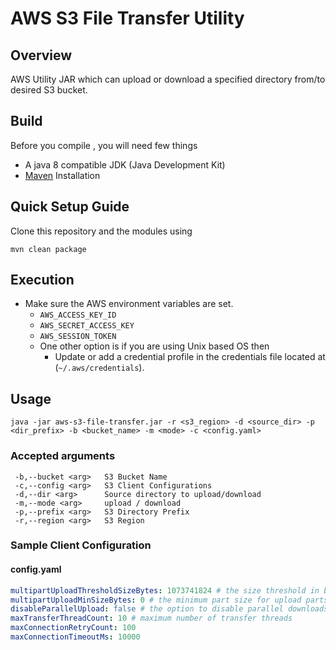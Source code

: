 # AWS S3 File Transfer Utility

## Overview

AWS Utility JAR which can upload or download a specified directory from/to desired S3 bucket.

## Build
Before you compile , you will need few things
- A java 8 compatible JDK (Java Development Kit)
- [Maven](https://maven.apache.org/install.html) Installation

## Quick Setup Guide
Clone this repository and the modules using
```
mvn clean package
```

## Execution

* Make sure the AWS environment variables are set.
    * `AWS_ACCESS_KEY_ID`
    * `AWS_SECRET_ACCESS_KEY`
    * `AWS_SESSION_TOKEN`
    * One other option is if you are using Unix based OS then
        * Update or add a credential profile in the credentials file located at (`~/.aws/credentials`).

## Usage
```
java -jar aws-s3-file-transfer.jar -r <s3_region> -d <source_dir> -p <dir_prefix> -b <bucket_name> -m <mode> -c <config.yaml> 
```

### Accepted arguments

```
 -b,--bucket <arg>   S3 Bucket Name
 -c,--config <arg>   S3 Client Configurations
 -d,--dir <arg>      Source directory to upload/download
 -m,--mode <arg>     upload / download
 -p,--prefix <arg>   S3 Directory Prefix
 -r,--region <arg>   S3 Region

```

### Sample Client Configuration
#### config.yaml
```yaml
multipartUploadThresholdSizeBytes: 1073741824 # the size threshold in bytes for when to use multipart uploads
multipartUploadMinSizeBytes: 0 # the minimum part size for upload parts
disableParallelUpload: false # the option to disable parallel downloads
maxTransferThreadCount: 10 # maximum number of transfer threads
maxConnectionRetryCount: 100
maxConnectionTimeoutMs: 10000
```



